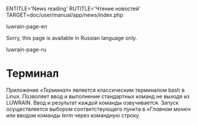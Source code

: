 ENTITLE='News reading'
RUTITLE='Чтение новостей'
TARGET=doc/user/manual/app/news/index.php

luwrain-page-en

Sorry, this page is available in Russian language only.

luwrain-page-ru

# Терминал

Приложение *«Терминал»* является классическим терминалом bash в
Linux. Позволяет ввод и выполнение стандартных команд не выходя из
LUWRAIN. Ввод и результат каждой команды озвучивается. Запуск
осуществляется выбором соответствующего пункта в *«Главном меню»* или
вводом команды _term_ через командную строку.
	

